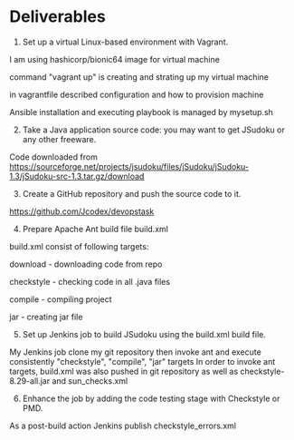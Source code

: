 # Deliverables

1. Set up a virtual Linux-based environment with Vagrant.
  
I am using hashicorp/bionic64 image for virtual machine

command "vagrant up" is creating and strating up my virtual machine

in vagrantfile described configuration and how to provision machine

Ansible installation and executing playbook is managed by mysetup.sh 

2. Take a Java application source code: you may want to get JSudoku or any other freeware.

Code downloaded from https://sourceforge.net/projects/jsudoku/files/jSudoku/jSudoku-1.3/jSudoku-src-1.3.tar.gz/download
  
3. Create a GitHub repository and push the source code to it.

https://github.com/Jcodex/devopstask
  
4. Prepare Apache Ant build file build.xml

build.xml consist of following targets:

  download - downloading code from repo
  
  checkstyle - checking code in all .java files
  
  compile - compiling project
  
  jar - creating jar file

5. Set up Jenkins job to build JSudoku using the build.xml build file.

My Jenkins job clone my git repository then invoke ant and execute consistently "checkstyle", "compile", "jar" targets
In order to invoke ant targets, build.xml was also pushed in git repository as well as checkstyle-8.29-all.jar and sun_checks.xml
  
6. Enhance the job by adding the code testing stage with Checkstyle or PMD.

As a post-build action Jenkins publish checkstyle_errors.xml
